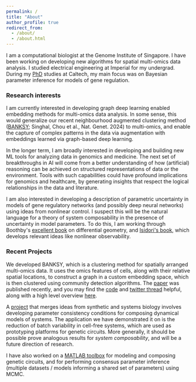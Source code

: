 ```yaml
---
permalink: /
title: "About"
author_profile: true
redirect_from: 
  - /about/
  - /about.html
---
```


I am a computational biologist at the Genome Institute of Singapore. I have been working on developing new algorithms for spatial multi-omics data analysis. I studied electrical engineering at Imperial for my undergrad.  During my [PhD](https://thesis.library.caltech.edu/11161/) studies at Caltech, my main focus was on Bayesian parameter inference for models of gene regulation.

### Research interests 
I am currently interested in developing graph deep learning enabled embedding methods for multi-omics data analysis. In some sense, this would generalize our recent neighbourhood augmented clustering method ([BANKSY](https://www.nature.com/articles/s41588-024-01664-3); Singhal, Chou et al., Nat. Genet. 2024) to multi-omics, and enable the capture of complex patterns in the data via augmentation with embeddings learned via graph-based deep learning. 

In the longer term, I am broadly interested in developing and building new ML tools for analyzing data in genomics and medicine. The next set of breakthroughs in AI will come from a better understanding of how (artificial) reasoning can be achieved on structured representations of data or the environment. Tools with such capabilities could have profound implications for genomics and healthcare, by generating insights that respect the logical relationships in the data and literature. 

I am also interested in developing a description of parametric uncertainty in models of gene regulatory networks (and possibly deep neural networks) using ideas from nonlinear control. I suspect this will be the natural language for a theory of system composability in the presence of uncertainty in model parameters. To do this, I am working through Boothby's [excellent book](https://shop.elsevier.com/books/an-introduction-to-differentiable-manifolds-and-riemannian-geometry-revised/boothby/978-0-08-057475-2) on differential geometry, and [Isidori's book](https://link.springer.com/book/10.1007/978-1-84628-615-5), which develops relevant ideas like nonlinear observability.

### Recent Projects
We developed BANKSY, which is a clustering method for spatially arranged multi-omics data. It uses the omics features of cells, along with their relative spatial locations, to construct a graph in a custom embedding space, which is then clustered using community detection algorithms. The [paper](https://www.nature.com/articles/s41588-024-01664-3) was published recently, and you may find the [code](https://prabhakarlab.github.io/Banksy/) and [twitter thread](https://x.com/shyam_lab/status/1762648072360792479?s=20) helpful, along with a high level overview [here](/files/banksy-news.pdf). 

A [project](/files/Calibration_2024.pdf) that merges ideas from synthetic and systems biology involves developing parameter consistency conditions for composing dynamical models of systems. The application we have demonstrated it on is the reduction of batch variability in cell-free systems, which are used as prototyping platforms for genetic circuits. More generally, it should be possible prove analogous results for *system composability*, and will be a future direction of research. 

I have also worked on a [MATLAB toolbox](https://academic.oup.com/synbio/article/6/1/ysab007/6129121) for modeling and composing genetic circuits, and for performing consensus  parameter inference (multiple datasets / models informing a shared set of parameters) using MCMC. 


